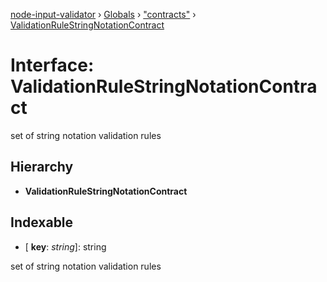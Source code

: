 [node-input-validator](../README.md) › [Globals](../globals.md) › ["contracts"](../modules/_contracts_.md) › [ValidationRuleStringNotationContract](_contracts_.validationrulestringnotationcontract.md)

# Interface: ValidationRuleStringNotationContract

set of string notation validation rules

## Hierarchy

* **ValidationRuleStringNotationContract**

## Indexable

* \[ **key**: *string*\]: string

set of string notation validation rules
